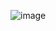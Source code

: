 ![image](https://user-images.githubusercontent.com/113503622/212684105-753b89de-cdc6-4fde-9347-7a1ac3e6a0c3.png)

